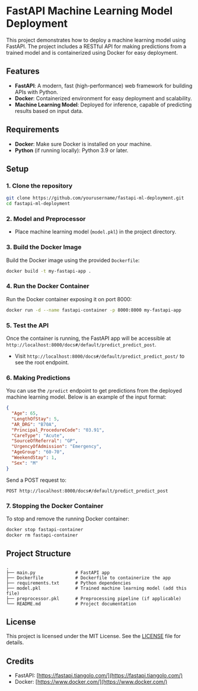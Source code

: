 
# FastAPI Machine Learning Model Deployment

This project demonstrates how to deploy a machine learning model using FastAPI. The project includes a RESTful API for making predictions from a trained model and is containerized using Docker for easy deployment.

## Features
- **FastAPI**: A modern, fast (high-performance) web framework for building APIs with Python.
- **Docker**: Containerized environment for easy deployment and scalability.
- **Machine Learning Model**: Deployed for inference, capable of predicting results based on input data.

## Requirements
- **Docker**: Make sure Docker is installed on your machine.
- **Python** (if running locally): Python 3.9 or later.

## Setup

### 1. Clone the repository

```bash
git clone https://github.com/yourusername/fastapi-ml-deployment.git
cd fastapi-ml-deployment
```

### 2. Model and Preprocessor

- Place machine learning model (`model.pkl`) in the project directory.

### 3. Build the Docker Image

Build the Docker image using the provided `Dockerfile`:

```bash
docker build -t my-fastapi-app .
```

### 4. Run the Docker Container

Run the Docker container exposing it on port 8000:

```bash
docker run -d --name fastapi-container -p 8000:8000 my-fastapi-app
```

### 5. Test the API

Once the container is running, the FastAPI app will be accessible at `http://localhost:8000/docs#/default/predict_predict_post`.

- Visit `http://localhost:8000/docs#/default/predict_predict_post/` to see the root endpoint.

### 6. Making Predictions

You can use the `/predict` endpoint to get predictions from the deployed machine learning model. Below is an example of the input format:

```json
{
  "Age": 65,
  "LengthOfStay": 5,
  "AR_DRG": "B70A",
  "Principal_ProcedureCode": "03.91",
  "CareType": "Acute",
  "SourceOfReferral": "GP",
  "UrgencyOfAdmission": "Emergency",
  "AgeGroup": "60-70",
  "WeekendStay": 1,
  "Sex": "M"
}
```

Send a POST request to:

```
POST http://localhost:8000/docs#/default/predict_predict_post
```

### 7. Stopping the Docker Container

To stop and remove the running Docker container:

```bash
docker stop fastapi-container
docker rm fastapi-container
```

## Project Structure

```
.
├── main.py               # FastAPI app
├── Dockerfile            # Dockerfile to containerize the app
├── requirements.txt      # Python dependencies
├── model.pkl             # Trained machine learning model (add this file)
├── preprocessor.pkl      # Preprocessing pipeline (if applicable)
└── README.md             # Project documentation
```

## License

This project is licensed under the MIT License. See the [LICENSE](LICENSE) file for details.

## Credits

- FastAPI: [https://fastapi.tiangolo.com/](https://fastapi.tiangolo.com/)
- Docker: [https://www.docker.com/](https://www.docker.com/)
